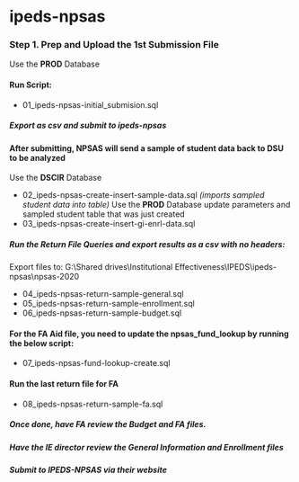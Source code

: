 # ipeds-npsas
### Step 1. Prep and Upload the 1st Submission File

Use the **PROD** Database
#### Run Script: 
* 01_ipeds-npsas-initial_submision.sql
##### Export as csv and submit to ipeds-npsas
#### After submitting, NPSAS will send a sample of student data back to DSU to be analyzed
Use the **DSCIR** Database 
* 02_ipeds-npsas-create-insert-sample-data.sql *(imports sampled student data into table)*
Use the **PROD** Database update parameters and sampled student table that was just created
* 03_ipeds-npsas-create-insert-gi-enrl-data.sql
##### Run the Return File Queries and export results as a csv with **no headers**:
Export files to: G:\Shared drives\Institutional Effectiveness\IPEDS\ipeds-npsas\npsas-2020
* 04_ipeds-npsas-return-sample-general.sql
* 05_ipeds-npsas-return-sample-enrollment.sql
* 06_ipeds-npsas-return-sample-budget.sql
#### For the FA Aid file, you need to update the npsas_fund_lookup by running the below script:
* 07_ipeds-npsas-fund-lookup-create.sql
#### Run the last return file for FA
* 08_ipeds-npsas-return-sample-fa.sql

##### Once done, have FA review the Budget and FA files.  
##### Have the IE director review the General Information and Enrollment files
##### Submit to IPEDS-NPSAS via their website




